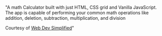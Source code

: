 "A math Calculator built with just HTML, CSS grid and Vanilla JavaScript. The app is capable of performing your common math operations like addition, deletion, subtraction, multiplication, and division

Courtesy of [Web Dev Simplified](https://github.com/WebDevSimplified)"
